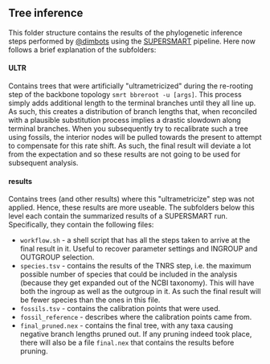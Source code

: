 Tree inference
--------------

This folder structure contains the results of the phylogenetic inference steps
performed by [@dimbots](http://github.com/dimbots) using the [SUPERSMART](http://github.com/naturalis/supersmart)
pipeline. Here now follows a brief explanation of the subfolders:

#### ULTR

Contains trees that were artificially "ultrametricized" during the re-rooting
step of the backbone topology `smrt bbreroot -u [args]`. This process simply
adds additional length to the terminal branches until they all line up. As such,
this creates a distribution of branch lengths that, when reconciled with a
plausible substitution process implies a drastic slowdown along terminal branches.
When you subsequently try to recalibrate such a tree using fossils, the interior
nodes will be pulled towards the present to attempt to compensate for this rate
shift. As such, the final result will deviate a lot from the expectation and so
these results are not going to be used for subsequent analysis.

#### results

Contains trees (and other results) where this "ultrametricize" step was not applied.
Hence, these results are more useable. The subfolders below this level each contain
the summarized results of a SUPERSMART run. Specifically, they contain the following
files:

- `workflow.sh` - a shell script that has all the steps taken to arrive at the 
  final result in it. Useful to recover parameter settings and INGROUP and
  OUTGROUP selection.
- `species.tsv` - contains the results of the TNRS step, i.e. the maximum possible
  number of species that could be included in the analysis (because they get
  expanded out of the NCBI taxonomy). This will have both the ingroup as well as
  the outgroup in it. As such the final result will be fewer species than the 
  ones in this file.
- `fossils.tsv` - contains the calibration points that were used.
- `fossil_reference` - describes where the calibration points came from.
- `final_pruned.nex` - contains the final tree, with any taxa causing negative branch
  lengths pruned out. If any pruning indeed took place, there will also be a file
  `final.nex` that contains the results before pruning.
